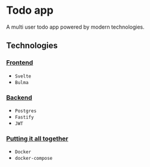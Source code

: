 # Todo app

A multi user todo app powered by modern technologies.

## Technologies

 ### [Frontend](./frontend/)

  - `Svelte`
  - `Bulma`

 ### [Backend](./api/)

  - `Postgres`
  - `Fastify`
  - `JWT`

 ### [Putting it all together](./docker/)

  - `Docker`
  - `docker-compose`
